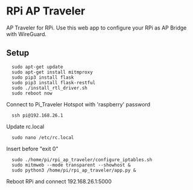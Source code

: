 # RPi AP Traveler
  AP Traveler for RPi. Use this web app to configure your RPi as AP Bridge with WireGuard. 

## Setup
```
  sudo apt-get update
  sudo apt-get install mitmproxy
  sudo pip3 install flask
  sudo pip3 install flask-restful
  sudo ./install_rtl_driver.sh
  sudo reboot now
```

Connect to Pi_Traveler Hotspot with 'raspberry' password
```
  ssh pi@192.168.26.1
```

Update rc.local
```
  sudo nano /etc/rc.local
```

Insert before "exit 0"
```
  sudo ./home/pi/rpi_ap_traveler/configure_iptables.sh
  sudo mitmweb --mode transparent --showhost &
  sudo python3 /home/pi/rpi_ap_traveler/app.py &
```  
  
Reboot RPi and connect 192.168.26.1:5000
